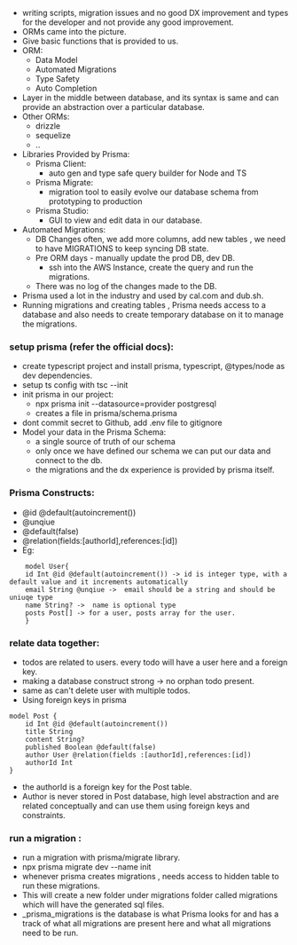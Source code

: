 - writing scripts, migration issues and no good DX improvement and types for the developer and not provide any good improvement.
- ORMs came into the picture.
- Give basic functions that is provided to us.
- ORM:
	- Data Model
	- Automated Migrations 
	- Type Safety 
	- Auto Completion
- Layer in the middle between database, and its syntax is same and can provide an abstraction over a particular database.
- Other ORMs:
	- drizzle
	- sequelize
	- ..
- Libraries Provided by Prisma:
	- Prisma Client:
		- auto gen and type safe query builder for Node and TS
	- Prisma Migrate:
		- migration tool to easily evolve our database schema from prototyping to production
	- Prisma Studio:
		- GUI to view and edit data in our database.
- Automated Migrations:
	- DB Changes often, we add more columns, add new tables , we need to have MIGRATIONS to keep syncing DB state.
	- Pre ORM days - manually update the prod DB, dev DB.
		- ssh into the AWS Instance, create the query and run the migrations.
	- There was no log of the changes made to the DB.
- Prisma used a lot in the industry and used by cal.com and dub.sh.
- Running migrations and creating tables , Prisma needs access to a database and also needs to create temporary database on it to manage the migrations.

### setup prisma (refer the official docs):
- create typescript project and install prisma, typescript, @types/node as dev dependencies.
- setup ts config with tsc --init 
- init prisma in our project:
	- npx prisma init --datasource=provider postgresql
	- creates a file in prisma/schema.prisma
- dont commit secret to Github, add .env file to gitignore
- Model your data in the Prisma Schema:
	- a single source of truth of our schema 
	- only once we have defined our schema we can put our data and connect to the db.
	- the migrations and the dx experience is provided by prisma itself.

### Prisma Constructs:
- @id @default(autoincrement())
- @unqiue
- @default(false)
- @relation(fields:\[authorId],references:\[id])
- Eg:
```prisma
	model User{
	id Int @id @default(autoincrement()) -> id is integer type, with a default value and it increments automatically
	email String @unqiue ->  email should be a string and should be uniuqe type
	name String? ->  name is optional type
	posts Post[] -> for a user, posts array for the user.
	}
```
### relate data together:
- todos are related to users. every todo will have a user here and a foreign key.
- making a database construct strong -> no orphan todo present.
- same as can't delete user with multiple todos.
- Using foreign keys in prisma
```prisma 
model Post {
	id Int @id @default(autoincrement())
	title String 
	content String?
	published Boolean @default(false)
	author User @relation(fields :[authorId],references:[id])
	authorId Int
}
```
- the authorId is a foreign key for the Post table.
- Author is never stored in Post database, high level abstraction and are related conceptually and can use them using foreign keys and constraints.

### run a migration :
- run a migration with prisma/migrate library.
- npx prisma migrate dev --name init
- whenever prisma creates migrations , needs access to hidden table to run these migrations.
- This will create a new folder under migrations folder called migrations which will have the generated sql files.
- \_prisma_migrations is the database is what Prisma looks for and has a track of what all migrations are present here and what all migrations need to be run.